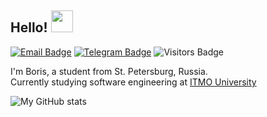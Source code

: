 ## Hello! <img src="https://media1.giphy.com/media/alx4TtaDYyLE6S5Jem/giphy.gif?cid=ecf05e47nkmg3t8fa62rml2sjew7eb4bkyj49b6pzcvytxrn&rid=giphy.gif&ct=s" width="35px">

[![Email Badge](https://img.shields.io/badge/-Email-lightblue?style=flat-square&logo=Outlook&logoColor=white&link=mailto:b_dvorkin@niuitmo.ru)](mailto:b_dvorkin@niuitmo.ru)
[![Telegram Badge](https://img.shields.io/badge/-Telegram-0088cc?style=flat-square&labelColor=0088cc&logo=telegram&logoColor=white&link=https://t.me/adagio_sostenuto)](https://t.me/adagio_sostenuto)
![Visitors Badge](https://komarev.com/ghpvc/?username=worthant&style=flat-square&label=Visitors)

I'm Boris, a student from St. Petersburg, Russia.  
Currently studying software engineering at [ITMO University](https://itmo.ru)

![My GitHub stats](https://github-readme-stats.vercel.app/api?username=worthant&show_icons=true&bg_color=00000000&count_private=true&hide=stars,prs,contribs)

